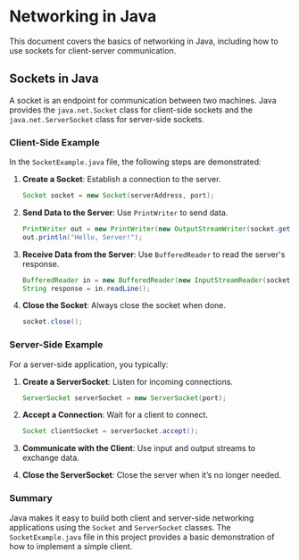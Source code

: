 # Networking in Java

This document covers the basics of networking in Java, including how to use sockets for client-server communication.

## Sockets in Java

A socket is an endpoint for communication between two machines. Java provides the `java.net.Socket` class for client-side sockets and the `java.net.ServerSocket` class for server-side sockets.

### Client-Side Example

In the `SocketExample.java` file, the following steps are demonstrated:

1. **Create a Socket**: Establish a connection to the server.
    ```java
    Socket socket = new Socket(serverAddress, port);
    ```

2. **Send Data to the Server**: Use `PrintWriter` to send data.
    ```java
    PrintWriter out = new PrintWriter(new OutputStreamWriter(socket.getOutputStream()), true);
    out.println("Hello, Server!");
    ```

3. **Receive Data from the Server**: Use `BufferedReader` to read the server's response.
    ```java
    BufferedReader in = new BufferedReader(new InputStreamReader(socket.getInputStream()));
    String response = in.readLine();
    ```

4. **Close the Socket**: Always close the socket when done.
    ```java
    socket.close();
    ```

### Server-Side Example

For a server-side application, you typically:

1. **Create a ServerSocket**: Listen for incoming connections.
    ```java
    ServerSocket serverSocket = new ServerSocket(port);
    ```

2. **Accept a Connection**: Wait for a client to connect.
    ```java
    Socket clientSocket = serverSocket.accept();
    ```

3. **Communicate with the Client**: Use input and output streams to exchange data.
4. **Close the ServerSocket**: Close the server when it’s no longer needed.

### Summary

Java makes it easy to build both client and server-side networking applications using the `Socket` and `ServerSocket` classes. The `SocketExample.java` file in this project provides a basic demonstration of how to implement a simple client.


